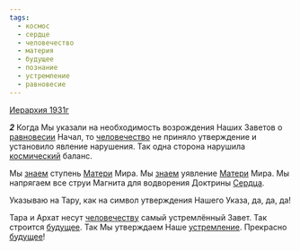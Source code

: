 ```yaml
---
tags:
  - космос
  - сердце
  - человечество
  - материя
  - будущее
  - познание
  - устремление
  - равновесие
---
```


[Иерархия 1931г](/agni/1931)

___2___
Когда Мы указали на необходимость возрождения Наших Заветов о [равновесии](/tag/#равновесие) Начал, то [человечество](/tag/#человечество) не приняло утверждение и установило явление нарушения. Так одна сторона нарушила [космический](/tag/#космос) баланс.   

Мы [знаем](/tag/#познание) ступень [Матери](/tag/#материя) Мира. Мы [знаем](/tag/#познание) уявление [Матери](/tag/#материя) Мира. Мы напрягаем все струи Магнита для водворения Доктрины [Сердца](/tag/#сердце).   

Указываю на Тару, как на символ утверждения Нашего Указа, да, да, да!   

Тара и Архат несут [человечеству](/tag/#человечество) самый устремлённый Завет. Так строится [будущее](/tag/#будущее). Так Мы утверждаем Наше [устремление](/tag/#устремление). Прекрасно [будущее](/tag/#будущее)!   

